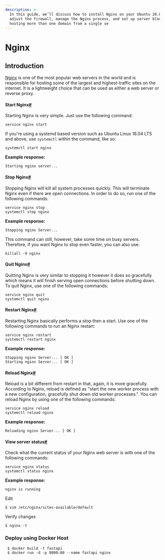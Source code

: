 ```yaml
---
description: >-
  In this guide, we’ll discuss how to install Nginx on your Ubuntu 20.04 server,
  adjust the firewall, manage the Nginx process, and set up server blocks for
  hosting more than one domain from a single se
---
```


# Nginx

## Introduction

[Nginx](https://www.nginx.com/) is one of the most popular web servers in the world and is responsible for hosting some of the largest and highest-traffic sites on the internet. It is a lightweight choice that can be used as either a web server or reverse proxy.



#### Start Nginx[\#](https://www.keycdn.com/support/nginx-commands#start-nginx) <a id="start-nginx"></a>

Starting Nginx is very simple. Just use the following command:

```text
service nginx start
```

If you're using a systemd based version such as Ubuntu Linux 16.04 LTS and above, use `systemctl` within the command, like so:

```text
systemctl start nginx
```

**Example response:**

```text
Starting nginx server...
```

#### Stop Nginx[\#](https://www.keycdn.com/support/nginx-commands#stop-nginx) <a id="stop-nginx"></a>

Stopping Nginx will kill all system processes quickly. This will terminate Nginx even if there are open connections. In order to do so, run one of the following commands:

```text
service nginx stop
systemctl stop nginx
```

**Example response:**

```text
Stopping nginx Server...
```

This command can still, however, take some time on busy servers. Therefore, if you want Nginx to stop even faster, you can also use:

```text
killall -9 nginx
```

#### Quit Nginx[\#](https://www.keycdn.com/support/nginx-commands#quit-nginx) <a id="quit-nginx"></a>

Quitting Nginx is very similar to stopping it however it does so gracefully which means it will finish serving open connections before shutting down. To quit Nginx, use one of the following commands:

```text
service nginx quit
systemctl quit nginx
```

#### Restart Nginx[\#](https://www.keycdn.com/support/nginx-commands#restart-nginx) <a id="restart-nginx"></a>

Restarting Nginx basically performs a stop then a start. Use one of the following commands to run an Nginx restart:

```text
service nginx restart
systemctl restart nginx
```

**Example response:**

```text
Stopping nginx Server... [ OK ]
Starting nginx Server... [ OK ]
```

#### Reload Nginx[\#](https://www.keycdn.com/support/nginx-commands#reload-nginx) <a id="reload-nginx"></a>

Reload is a bit different from restart in that, again, it is more gracefully. According to Nginx, reload is defined as "start the new worker process with a new configuration, gracefully shut down old worker processes.". You can reload Nginx by using one of the following commands:

```text
service nginx reload
systemctl reload nginx
```

**Example response:**

```text
Reloading nginx Server... [ OK ]
```

#### View server status[\#](https://www.keycdn.com/support/nginx-commands#view-server-status) <a id="view-server-status"></a>

Check what the current status of your Nginx web server is with one of the following commands:

```text
service nginx status
systemctl status nginx
```

**Example response:**

```text
nginx is running
```

Edit 

```text
$ vim /etc/nginx/sites-available/default
```

Verify changes

```text
$ nginx -t
```

### 

### 

### Deploy using Docker Host

```text
 $ docker build -t fastapi
 $ docker run -d -p 8000:80 --name fastapi nginx
```



